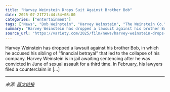 ```yaml
---
title: "Harvey Weinstein Drops Suit Against Brother Bob"
date: 2025-07-21T21:44:54+08:00
categories: ["entertainment"]
tags: ["News", "Bob Weinstein", "Harvey Weinstein", "The Weinstein Co."]
summary: "Harvey Weinstein has dropped a lawsuit against his brother Bob, in which he accused his sibling of &#8220;financial betrayal&#8221; that led to the collapse of his company. Harvey Weinstein is in jail"
source_url: "https://variety.com/2025/film/news/harvey-weinstein-drops-suit-brother-bob-1236466251/"
---
```


Harvey Weinstein has dropped a lawsuit against his brother Bob, in which he accused his sibling of &#8220;financial betrayal&#8221; that led to the collapse of his company. Harvey Weinstein is in jail awaiting sentencing after he was convicted in June of sexual assault for a third time. In February, his lawyers filed a counterclaim in [&#8230;]

---

*来源: [原文链接](https://variety.com/2025/film/news/harvey-weinstein-drops-suit-brother-bob-1236466251/)*
